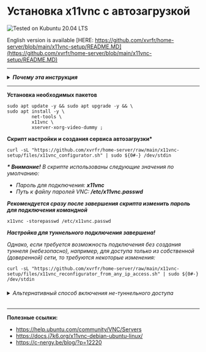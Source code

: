 # Установка x11vnc с автозагрузкой


![Tested on Kubuntu 20.04 LTS][tested-01-shield] 

[tested-01-shield]: https://img.shields.io/badge/Tested_on-Kubuntu_20.04_LTS-blue.svg

English version is available [HERE: https://github.com/xvrfr/home-server/blob/main/x11vnc-setup/README.MD](https://github.com/xvrfr/home-server/blob/main/x11vnc-setup/README.MD)

---

<details><summary><b><i>Почему эта инструкция</i></b>
</summary><br />

Один из самых популярных VNC-серверов для Linux это `x11vnc`, являющийся проектом с открытым исходным кодом. Его особенность в том, что он позволяет подключиться к уже существующему сеансу X-сервера, что удобно не только для доступа с другого компьютера через интернет, но и для управления компьютером с помощью смартфона.

Однако, после установки `x11vnc` не запущен, запуск требует довольно длинного списка параметров, а после перезагрузки квест необходимо выполнить наново.

Энтузиасты давно начали публиковать свои решения в виде инструкций для установки и настройки автозагрузки `x11vnc`, но часто эти решения помогают лишь в простых ситуациях.

Например, чаще всего мне встречались инструкции, где для автозагрузки создаётся сервис для `x11vnc` в `systemd`. Такой сервис будет запущен от имени пользователя `root`, не найдёт файл `/root/.XAuthority` и VNC не будет доступен без туннелирования даже при отсутствии ключа `-localhost` при запуске `x11vnc`.

Вышеописанный и некоторые другие недостатки привели меня к мысли, что создание скрипта автонастройки, не подверженного обнаруженным мной недостаткам было бы неплохой идеей.
</details>

---

__Установка необходимых пакетов__
```Shell
sudo apt update -y && sudo apt upgrade -y && \
sudo apt install -y \
         net-tools \
         x11vnc \
         xserver-xorg-video-dummy ;
```
__Скрипт настройки и создания сервиса автозагрузки*__
```Shell
curl -sL "https://github.com/xvrfr/home-server/raw/main/x11vnc-setup/files/x11vnc_configurator.sh" | sudo ${0#-} /dev/stdin
```
___* Внимание!___ _В скрипте использованы следующие значения по умолчанию:_
- _Пароль для подключения:_ ___x11vnc___
- _Путь к файлу паролей VNC:_ ___/etc/x11vnc.passwd___

___Рекомендуется сразу после завершения скрипта изменить пароль для подключения командной___
```Shell
x11vnc -storepasswd /etc/x11vnc.passwd
```
___Настройка для туннельного подключения завершена!___

_Однако, если требуется возможность подключения без создания туннеля (небезопасно), например, для доступа только из собственной (доверенной) сети, то требуются некоторые изменения:_
```Shell
curl -sL "https://github.com/xvrfr/home-server/raw/main/x11vnc-setup/files/x11vnc_reconfigurator_from_any_ip_access.sh" | sudo ${0#-} /dev/stdin
```
<h6><details><summary>Альтернативный способ включения не-туннельного доступа
</summary>

```Shell
sudo sed -i -e "s,-repeat -localhost -rfbauth,-repeat -rfbauth,g" \
         /lib/systemd/system/x11vnc.service && \
sudo systemctl daemon-reload && \
sudo systemctl restart x11vnc.service
```
</details></h6>

---
__Полезные ссылки:__
- https://help.ubuntu.com/community/VNC/Servers
- https://docs.j7k6.org/x11vnc-debian-ubuntu-linux/
- https://c-nergy.be/blog/?p=12220






